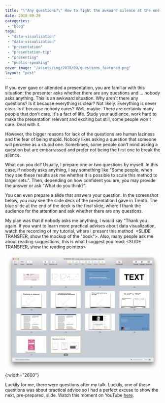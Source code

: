 ```yaml
---
title: "\"Any questions?\" How to fight the awkward silence at the end of a presentation?"
date: 2018-09-20
categories: 
 - "blog"
tags: 
 - "data-visualisation"
 - "data-visualization"
 - "presentation"
 - "presentation-tip"
 - "presenting"
 - "public-speaking"
cover_image: "/assets/img/2018/09/questions_featured.png"
layout: "post"
---
```


If you ever gave or attended a presentation, you are familiar with this situation: the presenter asks whether there are any questions and ... nobody asks anything. This is an awkward situation. Why aren't there any questions? Is it because everything is clear? Not likely. Everything is never clear. Is it because nobody cares? Well, maybe. There are certainly many people that don't care. It's a fact of life. Study your audience, work hard to make the presentation relevant and exciting but still, some people won't care. Deal with it.

However, the bigger reasons for lack of the questions are human laziness and the fear of being stupid. Nobody likes asking a question that someone will perceive as a stupid one. Sometimes, some people don't mind asking a question but are embarrassed and prefer not being the first one to break the silence.

What can you do? Usually, I prepare one or two questions by myself. In this case, if nobody asks anything, I say something like "Some people, when they see these results ask me whether it is possible to scale this method to larger sets.". Then, depending on how confident you are, you may provide the answer or ask "What do you think?".

You can even prepare a slide that answers your question. In the screenshot below, you may see the slide deck of the presentation I gave in Trento. The blue slide at the end of the deck is the final slide, where I thank the audience for the attention and ask whether there are any questions.

My plan was that if nobody asks me anything, I would say "Thank you again. If you want to learn more practical advises about data visualization, watch the recording of my tutorial, where I present this method  <SLIDE TRANSFER, show the mockup of the "book">. Also, many people ask me about reading suggestions, this is what I suggest you read: <SLIDE TRANSFER, show the reading pointers>

![Screen Shot 2018-09-17 at 10.10.21](/assets/img/2018/09/screen-shot-2018-09-17-at-10-10-21.png){:width="2600"}

Luckily for me, there were questions after my talk. Luckily, one of these questions was about practical advice so I had a perfect excuse to show the next, pre-prepared, slide. Watch this moment on YouTube [here](https://youtu.be/3btpy146nGc?t=1h39m45s).
